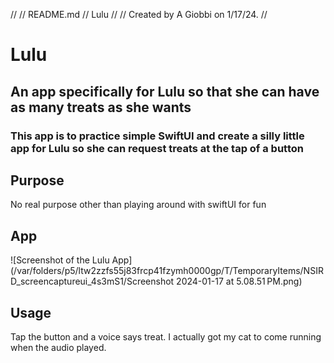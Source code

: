 //
//  README.md
//  Lulu
//
//  Created by A Giobbi on 1/17/24.
//

# Lulu

## An app specifically for Lulu so that she can have as many treats as she wants

### This app is to practice simple SwiftUI and create a silly little app for Lulu so she can request treats at the tap of a button 

## Purpose

No real purpose other than playing around with swiftUI for fun

## App 

![Screenshot of the Lulu App](/var/folders/p5/ltw2zzfs55j83frcp41fzymh0000gp/T/TemporaryItems/NSIRD_screencaptureui_4s3mS1/Screenshot 2024-01-17 at 5.08.51 PM.png)

## Usage

Tap the button and a voice says treat. I actually got my cat to come running when the audio played. 



